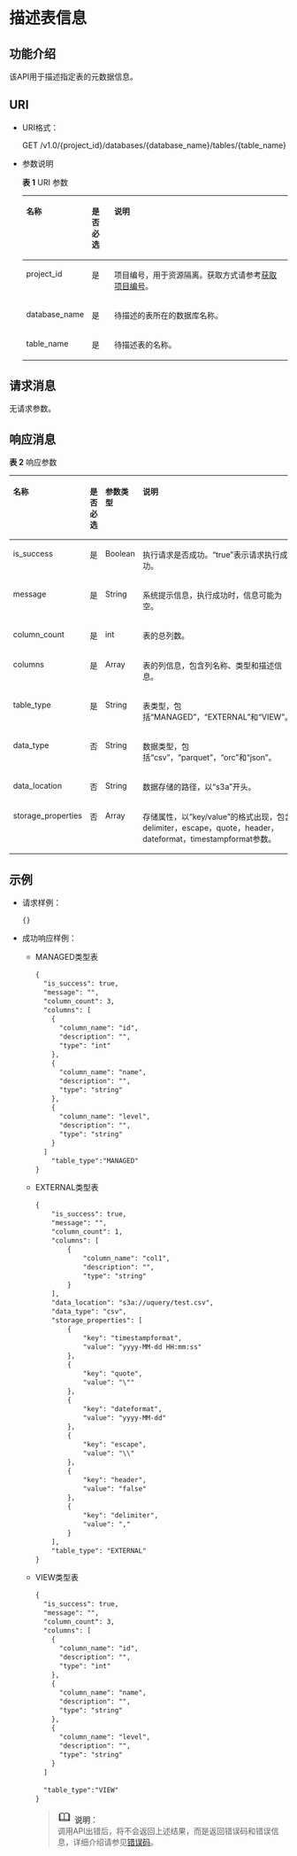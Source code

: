 # 描述表信息<a name="dli_02_0033"></a>

## 功能介绍<a name="s4d7af3a55ba34cc0ad39319579f69b71"></a>

该API用于描述指定表的元数据信息。

## URI<a name="s4d10c112744f4d8298e08964081970c4"></a>

-   URI格式：

    GET /v1.0/\{project\_id\}/databases/\{database\_name\}/tables/\{table\_name\}

-   参数说明

    **表 1**  URI 参数

    <a name="zh-cn_topic_0069077903_table18989315"></a>
    <table><thead align="left"><tr id="zh-cn_topic_0069077903_row37144870"><th class="cellrowborder" valign="top" width="13%" id="mcps1.2.4.1.1"><p id="zh-cn_topic_0069077903_p621772417152"><a name="zh-cn_topic_0069077903_p621772417152"></a><a name="zh-cn_topic_0069077903_p621772417152"></a>名称</p>
    </th>
    <th class="cellrowborder" valign="top" width="9%" id="mcps1.2.4.1.2"><p id="zh-cn_topic_0069077903_p721818240153"><a name="zh-cn_topic_0069077903_p721818240153"></a><a name="zh-cn_topic_0069077903_p721818240153"></a>是否必选</p>
    </th>
    <th class="cellrowborder" valign="top" width="78%" id="mcps1.2.4.1.3"><p id="a86c116e114d44f4c8e5ce60e82d3b11f"><a name="a86c116e114d44f4c8e5ce60e82d3b11f"></a><a name="a86c116e114d44f4c8e5ce60e82d3b11f"></a>说明</p>
    </th>
    </tr>
    </thead>
    <tbody><tr id="row18156104824111"><td class="cellrowborder" valign="top" width="13%" headers="mcps1.2.4.1.1 "><p id="zh-cn_topic_0069077803_p43412436"><a name="zh-cn_topic_0069077803_p43412436"></a><a name="zh-cn_topic_0069077803_p43412436"></a>project_id</p>
    </td>
    <td class="cellrowborder" valign="top" width="9%" headers="mcps1.2.4.1.2 "><p id="zh-cn_topic_0069077803_p26746391"><a name="zh-cn_topic_0069077803_p26746391"></a><a name="zh-cn_topic_0069077803_p26746391"></a>是</p>
    </td>
    <td class="cellrowborder" valign="top" width="78%" headers="mcps1.2.4.1.3 "><p id="zh-cn_topic_0069077803_p18974100"><a name="zh-cn_topic_0069077803_p18974100"></a><a name="zh-cn_topic_0069077803_p18974100"></a>项目编号，用于资源隔离。获取方式请参考<a href="获取项目编号.md">获取项目编号</a>。</p>
    </td>
    </tr>
    <tr id="zh-cn_topic_0069077903_row42334793"><td class="cellrowborder" valign="top" width="13%" headers="mcps1.2.4.1.1 "><p id="zh-cn_topic_0069077903_p6566175"><a name="zh-cn_topic_0069077903_p6566175"></a><a name="zh-cn_topic_0069077903_p6566175"></a>database_name</p>
    </td>
    <td class="cellrowborder" valign="top" width="9%" headers="mcps1.2.4.1.2 "><p id="zh-cn_topic_0069077903_p62098166"><a name="zh-cn_topic_0069077903_p62098166"></a><a name="zh-cn_topic_0069077903_p62098166"></a>是</p>
    </td>
    <td class="cellrowborder" valign="top" width="78%" headers="mcps1.2.4.1.3 "><p id="p5938130183520"><a name="p5938130183520"></a><a name="p5938130183520"></a>待描述的表所在的数据库名称。</p>
    </td>
    </tr>
    <tr id="zh-cn_topic_0069077903_row38188964"><td class="cellrowborder" valign="top" width="13%" headers="mcps1.2.4.1.1 "><p id="zh-cn_topic_0069077903_p6298355"><a name="zh-cn_topic_0069077903_p6298355"></a><a name="zh-cn_topic_0069077903_p6298355"></a>table_name</p>
    </td>
    <td class="cellrowborder" valign="top" width="9%" headers="mcps1.2.4.1.2 "><p id="zh-cn_topic_0069077903_p40404735"><a name="zh-cn_topic_0069077903_p40404735"></a><a name="zh-cn_topic_0069077903_p40404735"></a>是</p>
    </td>
    <td class="cellrowborder" valign="top" width="78%" headers="mcps1.2.4.1.3 "><p id="zh-cn_topic_0069077903_p51558063"><a name="zh-cn_topic_0069077903_p51558063"></a><a name="zh-cn_topic_0069077903_p51558063"></a>待描述表的名称。</p>
    </td>
    </tr>
    </tbody>
    </table>


## 请求消息<a name="sba3aea1255394b83a6b44b56d1443424"></a>

无请求参数。

## 响应消息<a name="s3b91e8001c304b1fab9451feec878c3e"></a>

**表 2**  响应参数

<a name="zh-cn_topic_0069077903_table27982971"></a>
<table><thead align="left"><tr id="zh-cn_topic_0069077903_row46534355"><th class="cellrowborder" valign="top" width="14.141414141414144%" id="mcps1.2.5.1.1"><p id="a8492bb7ea9aa47d1a50c3370cc8fd80c"><a name="a8492bb7ea9aa47d1a50c3370cc8fd80c"></a><a name="a8492bb7ea9aa47d1a50c3370cc8fd80c"></a>名称</p>
</th>
<th class="cellrowborder" valign="top" width="7.070707070707072%" id="mcps1.2.5.1.2"><p id="aa391e61b7bee4dac8df4559b7910a81f"><a name="aa391e61b7bee4dac8df4559b7910a81f"></a><a name="aa391e61b7bee4dac8df4559b7910a81f"></a>是否必选</p>
</th>
<th class="cellrowborder" valign="top" width="8.080808080808081%" id="mcps1.2.5.1.3"><p id="ad5d73f500bd941708658fac31c1a15cb"><a name="ad5d73f500bd941708658fac31c1a15cb"></a><a name="ad5d73f500bd941708658fac31c1a15cb"></a>参数类型</p>
</th>
<th class="cellrowborder" valign="top" width="70.70707070707071%" id="mcps1.2.5.1.4"><p id="zh-cn_topic_0069077903_p669144151612"><a name="zh-cn_topic_0069077903_p669144151612"></a><a name="zh-cn_topic_0069077903_p669144151612"></a>说明</p>
</th>
</tr>
</thead>
<tbody><tr id="zh-cn_topic_0069077903_row48222793"><td class="cellrowborder" valign="top" width="14.141414141414144%" headers="mcps1.2.5.1.1 "><p id="zh-cn_topic_0069077903_p13732189"><a name="zh-cn_topic_0069077903_p13732189"></a><a name="zh-cn_topic_0069077903_p13732189"></a>is_success</p>
</td>
<td class="cellrowborder" valign="top" width="7.070707070707072%" headers="mcps1.2.5.1.2 "><p id="zh-cn_topic_0069077903_p38565525"><a name="zh-cn_topic_0069077903_p38565525"></a><a name="zh-cn_topic_0069077903_p38565525"></a>是</p>
</td>
<td class="cellrowborder" valign="top" width="8.080808080808081%" headers="mcps1.2.5.1.3 "><p id="zh-cn_topic_0069077903_p36799834"><a name="zh-cn_topic_0069077903_p36799834"></a><a name="zh-cn_topic_0069077903_p36799834"></a>Boolean</p>
</td>
<td class="cellrowborder" valign="top" width="70.70707070707071%" headers="mcps1.2.5.1.4 "><p id="p1096242814143"><a name="p1096242814143"></a><a name="p1096242814143"></a>执行请求是否成功。<span class="parmvalue" id="parmvalue5716630816104"><a name="parmvalue5716630816104"></a><a name="parmvalue5716630816104"></a>“true”</span>表示请求执行成功。</p>
</td>
</tr>
<tr id="zh-cn_topic_0069077903_row50642479"><td class="cellrowborder" valign="top" width="14.141414141414144%" headers="mcps1.2.5.1.1 "><p id="zh-cn_topic_0069077903_p8400114"><a name="zh-cn_topic_0069077903_p8400114"></a><a name="zh-cn_topic_0069077903_p8400114"></a>message</p>
</td>
<td class="cellrowborder" valign="top" width="7.070707070707072%" headers="mcps1.2.5.1.2 "><p id="zh-cn_topic_0069077903_p9320605"><a name="zh-cn_topic_0069077903_p9320605"></a><a name="zh-cn_topic_0069077903_p9320605"></a>是</p>
</td>
<td class="cellrowborder" valign="top" width="8.080808080808081%" headers="mcps1.2.5.1.3 "><p id="zh-cn_topic_0069077903_p16771545"><a name="zh-cn_topic_0069077903_p16771545"></a><a name="zh-cn_topic_0069077903_p16771545"></a>String</p>
</td>
<td class="cellrowborder" valign="top" width="70.70707070707071%" headers="mcps1.2.5.1.4 "><p id="p3962132820148"><a name="p3962132820148"></a><a name="p3962132820148"></a>系统提示信息，执行成功时，信息可能为空。</p>
</td>
</tr>
<tr id="zh-cn_topic_0069077903_row12643388"><td class="cellrowborder" valign="top" width="14.141414141414144%" headers="mcps1.2.5.1.1 "><p id="zh-cn_topic_0069077903_p17481528"><a name="zh-cn_topic_0069077903_p17481528"></a><a name="zh-cn_topic_0069077903_p17481528"></a>column_count</p>
</td>
<td class="cellrowborder" valign="top" width="7.070707070707072%" headers="mcps1.2.5.1.2 "><p id="zh-cn_topic_0069077903_p6717697"><a name="zh-cn_topic_0069077903_p6717697"></a><a name="zh-cn_topic_0069077903_p6717697"></a>是</p>
</td>
<td class="cellrowborder" valign="top" width="8.080808080808081%" headers="mcps1.2.5.1.3 "><p id="zh-cn_topic_0069077903_p7262590"><a name="zh-cn_topic_0069077903_p7262590"></a><a name="zh-cn_topic_0069077903_p7262590"></a>int</p>
</td>
<td class="cellrowborder" valign="top" width="70.70707070707071%" headers="mcps1.2.5.1.4 "><p id="zh-cn_topic_0069077903_p51398936"><a name="zh-cn_topic_0069077903_p51398936"></a><a name="zh-cn_topic_0069077903_p51398936"></a>表的总列数。</p>
</td>
</tr>
<tr id="zh-cn_topic_0069077903_row59937243"><td class="cellrowborder" valign="top" width="14.141414141414144%" headers="mcps1.2.5.1.1 "><p id="zh-cn_topic_0069077903_p23078506"><a name="zh-cn_topic_0069077903_p23078506"></a><a name="zh-cn_topic_0069077903_p23078506"></a>columns</p>
</td>
<td class="cellrowborder" valign="top" width="7.070707070707072%" headers="mcps1.2.5.1.2 "><p id="zh-cn_topic_0069077903_p57419722"><a name="zh-cn_topic_0069077903_p57419722"></a><a name="zh-cn_topic_0069077903_p57419722"></a>是</p>
</td>
<td class="cellrowborder" valign="top" width="8.080808080808081%" headers="mcps1.2.5.1.3 "><p id="zh-cn_topic_0069077903_p20485923"><a name="zh-cn_topic_0069077903_p20485923"></a><a name="zh-cn_topic_0069077903_p20485923"></a>Array</p>
</td>
<td class="cellrowborder" valign="top" width="70.70707070707071%" headers="mcps1.2.5.1.4 "><p id="zh-cn_topic_0069077903_p48747036"><a name="zh-cn_topic_0069077903_p48747036"></a><a name="zh-cn_topic_0069077903_p48747036"></a>表的列信息，包含列名称、类型和描述信息。</p>
</td>
</tr>
<tr id="row7659175314112"><td class="cellrowborder" valign="top" width="14.141414141414144%" headers="mcps1.2.5.1.1 "><p id="p9660155314117"><a name="p9660155314117"></a><a name="p9660155314117"></a>table_type</p>
</td>
<td class="cellrowborder" valign="top" width="7.070707070707072%" headers="mcps1.2.5.1.2 "><p id="p1866085316110"><a name="p1866085316110"></a><a name="p1866085316110"></a>是</p>
</td>
<td class="cellrowborder" valign="top" width="8.080808080808081%" headers="mcps1.2.5.1.3 "><p id="p156605531811"><a name="p156605531811"></a><a name="p156605531811"></a>String</p>
</td>
<td class="cellrowborder" valign="top" width="70.70707070707071%" headers="mcps1.2.5.1.4 "><p id="p56601531618"><a name="p56601531618"></a><a name="p56601531618"></a>表类型，包括“MANAGED”，“EXTERNAL”和“VIEW”。</p>
</td>
</tr>
<tr id="row13425486312"><td class="cellrowborder" valign="top" width="14.141414141414144%" headers="mcps1.2.5.1.1 "><p id="p1042568933"><a name="p1042568933"></a><a name="p1042568933"></a>data_type</p>
</td>
<td class="cellrowborder" valign="top" width="7.070707070707072%" headers="mcps1.2.5.1.2 "><p id="p1742513818310"><a name="p1742513818310"></a><a name="p1742513818310"></a>否</p>
</td>
<td class="cellrowborder" valign="top" width="8.080808080808081%" headers="mcps1.2.5.1.3 "><p id="p14425208739"><a name="p14425208739"></a><a name="p14425208739"></a>String</p>
</td>
<td class="cellrowborder" valign="top" width="70.70707070707071%" headers="mcps1.2.5.1.4 "><p id="p134251481638"><a name="p134251481638"></a><a name="p134251481638"></a>数据类型，包括“csv”，“parquet”，“orc”和“json”。</p>
</td>
</tr>
<tr id="row139671332836"><td class="cellrowborder" valign="top" width="14.141414141414144%" headers="mcps1.2.5.1.1 "><p id="p49679321233"><a name="p49679321233"></a><a name="p49679321233"></a>data_location</p>
</td>
<td class="cellrowborder" valign="top" width="7.070707070707072%" headers="mcps1.2.5.1.2 "><p id="p374855516512"><a name="p374855516512"></a><a name="p374855516512"></a>否</p>
</td>
<td class="cellrowborder" valign="top" width="8.080808080808081%" headers="mcps1.2.5.1.3 "><p id="p89671232235"><a name="p89671232235"></a><a name="p89671232235"></a>String</p>
</td>
<td class="cellrowborder" valign="top" width="70.70707070707071%" headers="mcps1.2.5.1.4 "><p id="p49678329311"><a name="p49678329311"></a><a name="p49678329311"></a>数据存储的路径，以“s3a”开头。</p>
</td>
</tr>
<tr id="row169672320313"><td class="cellrowborder" valign="top" width="14.141414141414144%" headers="mcps1.2.5.1.1 "><p id="p796753219313"><a name="p796753219313"></a><a name="p796753219313"></a>storage_properties</p>
</td>
<td class="cellrowborder" valign="top" width="7.070707070707072%" headers="mcps1.2.5.1.2 "><p id="p149676328312"><a name="p149676328312"></a><a name="p149676328312"></a>否</p>
</td>
<td class="cellrowborder" valign="top" width="8.080808080808081%" headers="mcps1.2.5.1.3 "><p id="p1896716321633"><a name="p1896716321633"></a><a name="p1896716321633"></a>Array</p>
</td>
<td class="cellrowborder" valign="top" width="70.70707070707071%" headers="mcps1.2.5.1.4 "><p id="p1296720329315"><a name="p1296720329315"></a><a name="p1296720329315"></a>存储属性，以“key/value”的格式出现，包含delimiter，escape，quote，header，dateformat，timestampformat参数。</p>
</td>
</tr>
</tbody>
</table>

## 示例<a name="section41378223152310"></a>

-   请求样例：

    ```
    {}
    ```

-   成功响应样例：
    -   MANAGED类型表

        ```
        {
          "is_success": true,
          "message": "",
          "column_count": 3,
          "columns": [
            {
              "column_name": "id",
              "description": "",
              "type": "int"
            },
            {
              "column_name": "name",
              "description": "",
              "type": "string"
            },
            {
              "column_name": "level",
              "description": "",
              "type": "string"
            }
          ]
            "table_type":"MANAGED"
        }
        ```

    -   EXTERNAL类型表

        ```
        {
            "is_success": true,
            "message": "",
            "column_count": 1,
            "columns": [
                {
                    "column_name": "col1",
                    "description": "",
                    "type": "string"
                }
            ],
            "data_location": "s3a://uquery/test.csv",
            "data_type": "csv",
            "storage_properties": [
                {
                    "key": "timestampformat",
                    "value": "yyyy-MM-dd HH:mm:ss"
                },
                {
                    "key": "quote",
                    "value": "\""
                },
                {
                    "key": "dateformat",
                    "value": "yyyy-MM-dd"
                },
                {
                    "key": "escape",
                    "value": "\\"
                },
                {
                    "key": "header",
                    "value": "false"
                },
                {
                    "key": "delimiter",
                    "value": ","
                }
            ],
            "table_type": "EXTERNAL"
        }
        ```

    -   VIEW类型表

        ```
        {
          "is_success": true,
          "message": "",
          "column_count": 3,
          "columns": [
            {
              "column_name": "id",
              "description": "",
              "type": "int"
            },
            {
              "column_name": "name",
              "description": "",
              "type": "string"
            },
            {
              "column_name": "level",
              "description": "",
              "type": "string"
            }
          ]
         
          "table_type":"VIEW"
        }
        ```

        >![](public_sys-resources/icon-note.gif) **说明：**   
        >调用API出错后，将不会返回上述结果，而是返回错误码和错误信息，详细介绍请参见[错误码](错误码.md)。  



